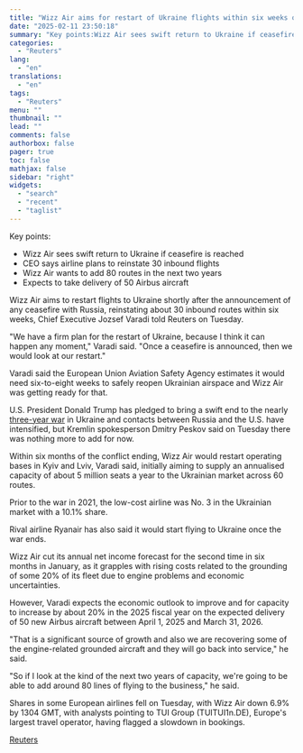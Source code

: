 ```yaml
---
title: "Wizz Air aims for restart of Ukraine flights within six weeks of any ceasefire"
date: "2025-02-11 23:50:18"
summary: "Key points:Wizz Air sees swift return to Ukraine if ceasefire is reachedCEO says airline plans to reinstate 30 inbound flightsWizz Air wants to add 80 routes in the next two yearsExpects to take delivery of 50 Airbus aircraft Wizz Air aims to restart flights to Ukraine shortly after the announcement..."
categories:
  - "Reuters"
lang:
  - "en"
translations:
  - "en"
tags:
  - "Reuters"
menu: ""
thumbnail: ""
lead: ""
comments: false
authorbox: false
pager: true
toc: false
mathjax: false
sidebar: "right"
widgets:
  - "search"
  - "recent"
  - "taglist"
---
```


Key points:

* Wizz Air sees swift return to Ukraine if ceasefire is reached
* CEO says airline plans to reinstate 30 inbound flights
* Wizz Air wants to add 80 routes in the next two years
* Expects to take delivery of 50 Airbus aircraft

Wizz Air aims to restart flights to Ukraine shortly after the announcement of any ceasefire with Russia, reinstating about 30 inbound routes within six weeks, Chief Executive Jozsef Varadi told Reuters on Tuesday.

"We have a firm plan for the restart of Ukraine, because I think it can happen any moment," Varadi said. "Once a ceasefire is announced, then we would look at our restart."

Varadi said the European Union Aviation Safety Agency estimates it would need six-to-eight weeks to safely reopen Ukrainian airspace and Wizz Air was getting ready for that.

U.S. President Donald Trump has pledged to bring a swift end to the nearly [three-year war](https://www.reuters.com/world/israel-hamas/) in Ukraine and contacts between Russia and the U.S. have intensified, but Kremlin spokesperson Dmitry Peskov said on Tuesday there was nothing more to add for now.

Within six months of the conflict ending, Wizz Air would restart operating bases in Kyiv and Lviv, Varadi said, initially aiming to supply an annualised capacity of about 5 million seats a year to the Ukrainian market across 60 routes.

Prior to the war in 2021, the low-cost airline was No. 3 in the Ukrainian market with a 10.1% share.

Rival airline Ryanair has also said it would start flying to Ukraine once the war ends.

Wizz Air cut its annual net income forecast for the second time in six months in January, as it grapples with rising costs related to the grounding of some 20% of its fleet due to engine problems and economic uncertainties.

However, Varadi expects the economic outlook to improve and for capacity to increase by about 20% in the 2025 fiscal year on the expected delivery of 50 new Airbus aircraft between April 1, 2025 and March 31, 2026.

"That is a significant source of growth and also we are recovering some of the engine-related grounded aircraft and they will go back into service," he said.

"So if I look at the kind of the next two years of capacity, we're going to be able to add around 80 lines of flying to the business," he said.

Shares in some European airlines fell on Tuesday, with Wizz Air down 6.9% by 1304 GMT, with analysts pointing to TUI Group (TUITUI1n.DE), Europe's largest travel operator, having flagged a slowdown in bookings.

[Reuters](https://www.tradingview.com/news/reuters.com,2025:newsml_L8N3P2114:0-wizz-air-aims-for-restart-of-ukraine-flights-within-six-weeks-of-any-ceasefire/)
